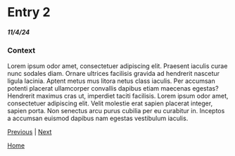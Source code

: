 # Entry 2
##### 11/4/24 

### Context
Lorem ipsum odor amet, consectetuer adipiscing elit. Praesent iaculis curae nunc sodales diam. Ornare ultrices facilisis gravida ad hendrerit nascetur ligula lacinia. Aptent metus mus litora netus class iaculis. Per accumsan potenti placerat ullamcorper convallis dapibus etiam maecenas egestas? Hendrerit maximus cras ut, imperdiet taciti facilisis. Lorem ipsum odor amet, consectetuer adipiscing elit. Velit molestie erat sapien placerat integer, sapien porta. Non senectus arcu purus cubilia per eu curabitur in. Inceptos a accumsan euismod dapibus nam egestas vestibulum iaculis.






[Previous](entry01.md) | [Next](entry03.md)

[Home](../README.md)
